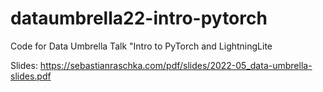 # dataumbrella22-intro-pytorch
Code for Data Umbrella Talk "Intro to PyTorch and LightningLite

Slides: https://sebastianraschka.com/pdf/slides/2022-05_data-umbrella-slides.pdf
